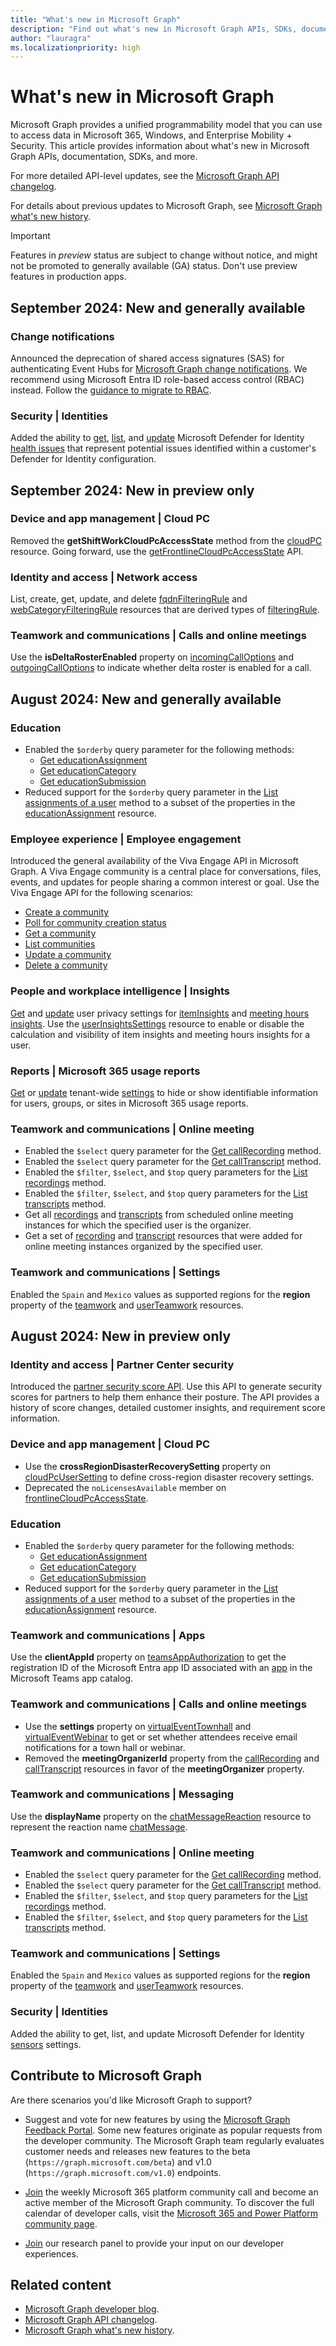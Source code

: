 ```yaml
---
title: "What's new in Microsoft Graph"
description: "Find out what's new in Microsoft Graph APIs, SDKs, documentation, and other resources."
author: "lauragra"
ms.localizationpriority: high
---
```


# What's new in Microsoft Graph

Microsoft Graph provides a unified programmability model that you can use to access data in Microsoft 365, Windows, and Enterprise Mobility + Security. This article provides information about what's new in Microsoft Graph APIs, documentation, SDKs, and more.

For more detailed API-level updates, see the [Microsoft Graph API changelog](https://developer.microsoft.com/graph/changelog/).

For details about previous updates to Microsoft Graph, see [Microsoft Graph what's new history](whats-new-earlier.md).

> [!IMPORTANT]
> Features in _preview_ status are subject to change without notice, and might not be promoted to generally available (GA) status. Don't use preview features in production apps.

## September 2024: New and generally available

### Change notifications

Announced the deprecation of shared access signatures (SAS) for authenticating Event Hubs for [Microsoft Graph change notifications](/graph/change-notifications-delivery-event-hubs). We recommend using Microsoft Entra ID role-based access control (RBAC) instead. Follow the [guidance to migrate to RBAC](/graph/change-notifications-delivery-event-hubs#migrate-an-event-hub-authentication-to-microsoft-entra-id-rbac).

### Security | Identities

Added the ability to [get](/graph/api/security-healthissue-get), [list](/graph/api/security-identitycontainer-list-healthissues), and [update](/graph/api/security-healthissue-update) Microsoft Defender for Identity [health issues](/graph/api/resources/security-healthissue) that represent potential issues identified within a customer's Defender for Identity configuration.

## September 2024: New in preview only

### Device and app management | Cloud PC

Removed the **getShiftWorkCloudPcAccessState** method from the [cloudPC](/graph/api/resources/cloudpc?view=graph-rest-beta&preserve-view=true) resource. Going forward, use the [getFrontlineCloudPcAccessState](/graph/api/cloudpc-getfrontlinecloudpcaccessstate?view=graph-rest-beta&preserve-view=true) API.

### Identity and access | Network access

List, create, get, update, and delete [fqdnFilteringRule](/graph/api/resources/networkaccess-fqdnfilteringrule?view=graph-rest-beta&preserve-view=true) and [webCategoryFilteringRule](/graph/api/resources/networkaccess-webcategoryfilteringrule?view=graph-rest-beta&preserve-view=true) resources that are derived types of [filteringRule](/graph/api/resources/networkaccess-filteringrule?view=graph-rest-beta&preserve-view=true).

### Teamwork and communications | Calls and online meetings

Use the **isDeltaRosterEnabled** property on [incomingCallOptions](/graph/api/resources/incomingcalloptions?view=graph-rest-beta&preserve-view=true) and [outgoingCallOptions](/graph/api/resources/outgoingcalloptions?view=graph-rest-beta&preserve-view=true) to indicate whether delta roster is enabled for a call.

## August 2024: New and generally available

### Education

- Enabled the `$orderby` query parameter for the following methods:
  - [Get educationAssignment](/graph/api/educationassignment-get)
  - [Get educationCategory](/graph/api/educationcategory-get)
  - [Get educationSubmission](/graph/api/educationsubmission-get)
- Reduced support for the `$orderby` query parameter in the [List assignments of a user](/graph/api/educationuser-list-assignments) method to a subset of the properties in the [educationAssignment](/graph/api/resources/educationassignment) resource.  

### Employee experience | Employee engagement

Introduced the general availability of the Viva Engage API in Microsoft Graph. A Viva Engage community is a central place for conversations, files, events, and updates for people sharing a common interest or goal. Use the Viva Engage API for the following scenarios:

- [Create a community](/graph/api/employeeexperience-post-communities)
- [Poll for community creation status](/graph/api/engagementasyncoperation-get)
- [Get a community](/graph/api/community-get)
- [List communities](/graph/api/employeeexperience-list-communities)
- [Update a community](/graph/api/community-update)
- [Delete a community](/graph/api/community-delete)

### People and workplace intelligence | Insights

[Get](/graph/api/userinsightssettings-get) and [update](/graph/api/userinsightssettings-update) user privacy settings for [itemInsights](/graph/api/resources/iteminsights) and [meeting hours insights](https://support.microsoft.com/office/update-your-meeting-hours-using-the-profile-card-0613d113-d7c1-4faa-bb11-c8ba30a78ef1). Use the [userInsightsSettings](/graph/api/resources/userinsightssettings) resource to enable or disable the calculation and visibility of item insights and meeting hours insights for a user.

### Reports | Microsoft 365 usage reports

[Get](/graph/api/adminreportsettings-get) or [update](/graph/api/adminreportsettings-update) tenant-wide [settings](/graph/api/resources/adminreportsettings) to hide or show identifiable information for users, groups, or sites in Microsoft 365 usage reports.

### Teamwork and communications | Online meeting

- Enabled the `$select` query parameter for the [Get callRecording](/graph/api/callrecording-get) method.
- Enabled the `$select` query parameter for the [Get callTranscript](/graph/api/calltranscript-get) method.
- Enabled the `$filter`, `$select`, and `$top` query parameters for the [List recordings](/graph/api/onlinemeeting-list-recordings) method.
- Enabled the `$filter`, `$select`, and `$top` query parameters for the [List transcripts](/graph/api/onlinemeeting-list-transcripts) method.
- Get all [recordings](/graph/api/onlinemeeting-getallrecordings) and [transcripts](/graph/api/onlinemeeting-getalltranscripts) from scheduled online meeting instances for which the specified user is the organizer. 
- Get a set of [recording](/graph/api/callrecording-delta) and [transcript](/graph/api/calltranscript-delta) resources that were added for online meeting instances organized by the specified user.

### Teamwork and communications | Settings

Enabled the `Spain` and `Mexico` values as supported regions for the **region** property of the [teamwork](/graph/api/resources/teamwork) and [userTeamwork](/graph/api/resources/userteamwork) resources.

## August 2024: New in preview only

### Identity and access | Partner Center security

Introduced the [partner security score API](/graph//api/resources/partner-security-score-api-overview). Use this API to generate security scores for partners to help them enhance their posture. The API provides a history of score changes, detailed customer insights, and requirement score information.

### Device and app management | Cloud PC

- Use the **crossRegionDisasterRecoverySetting** property on [cloudPcUserSetting](/graph/api/resources/cloudpcusersetting?view=graph-rest-beta&preserve-view=true) to define cross-region disaster recovery settings.
- Deprecated the `noLicensesAvailable` member on [frontlineCloudPcAccessState](/graph/api/resources/cloudpc?view=graph-rest-beta&preserve-view=true#frontlinecloudpcaccessstate-values).

### Education

- Enabled the `$orderby` query parameter for the following methods:
  - [Get educationAssignment](/graph/api/educationassignment-get?view=graph-rest-beta&preserve-view=true)
  - [Get educationCategory](/graph/api/educationcategory-get?view=graph-rest-beta&preserve-view=true)
  - [Get educationSubmission](/graph/api/educationsubmission-get?view=graph-rest-beta&preserve-view=true)
- Reduced support for the `$orderby` query parameter in the [List assignments of a user](/graph/api/educationuser-list-assignments?view=graph-rest-beta&preserve-view=true) method to a subset of the properties in the [educationAssignment](/graph/api/resources/educationassignment?view=graph-rest-beta&preserve-view=true) resource. 

### Teamwork and communications | Apps

Use the **clientAppId** property on [teamsAppAuthorization](/graph/api/resources/teamsappauthorization?view=graph-rest-beta&preserve-view=true) to get the registration ID of the Microsoft Entra app ID associated with an [app](/graph/api/resources/teamsapp?view=graph-rest-beta&preserve-view=true) in the Microsoft Teams app catalog.

### Teamwork and communications | Calls and online meetings

- Use the **settings** property on [virtualEventTownhall](/graph/api/resources/virtualeventtownhall?view=graph-rest-beta&preserve-view=true) and [virtualEventWebinar](/graph/api/resources/virtualeventwebinar?view=graph-rest-beta&preserve-view=true) to get or set whether attendees receive email notifications for a town hall or webinar.
- Removed the **meetingOrganizerId** property from the [callRecording](/graph/api/resources/callrecording?view=graph-rest-beta&preserve-view=true) and [callTranscript](/graph/api/resources/calltranscript?view=graph-rest-beta&preserve-view=true) resources in favor of the **meetingOrganizer** property.

### Teamwork and communications | Messaging

Use the **displayName** property on the [chatMessageReaction](/graph/api/resources/chatmessagereaction?view=graph-rest-beta&preserve-view=true) resource to represent the reaction name [chatMessage](/graph/api/resources/chatmessage?view=graph-rest-beta&preserve-view=true).

### Teamwork and communications | Online meeting

- Enabled the `$select` query parameter for the [Get callRecording](/graph/api/callrecording-get?view=graph-rest-beta&preserve-view=true) method.
- Enabled the `$select` query parameter for the [Get callTranscript](/graph/api/calltranscript-get?view=graph-rest-beta&preserve-view=true) method.
- Enabled the `$filter`, `$select`, and `$top` query parameters for the [List recordings](/graph/api/onlinemeeting-list-recordings?view=graph-rest-beta&preserve-view=true) method.
- Enabled the `$filter`, `$select`, and `$top` query parameters for the [List transcripts](/graph/api/onlinemeeting-list-transcripts?view=graph-rest-beta&preserve-view=true) method.

### Teamwork and communications | Settings

Enabled the `Spain` and `Mexico` values as supported regions for the **region** property of the [teamwork](/graph/api/resources/teamwork?view=graph-rest-beta&preserve-view=true) and [userTeamwork](/graph/api/resources/userteamwork?view=graph-rest-beta&preserve-view=true) resources.

### Security | Identities

Added the ability to get, list, and update Microsoft Defender for Identity [sensors](/graph/api/resources/security-sensor?view=graph-rest-beta&preserve-view=true) settings.

## Contribute to Microsoft Graph

Are there scenarios you'd like Microsoft Graph to support?

- Suggest and vote for new features by using the [Microsoft Graph Feedback Portal](https://aka.ms/graphfeedback). Some new features originate as popular requests from the developer community. The Microsoft Graph team regularly evaluates customer needs and releases new features to the beta (`https://graph.microsoft.com/beta`) and v1.0 (`https://graph.microsoft.com/v1.0`) endpoints.

- [Join](https://aka.ms/m365-dev-call) the weekly Microsoft 365 platform community call and become an active member of the Microsoft Graph community. To discover the full calendar of developer calls, visit the [Microsoft 365 and Power Platform community page](https://aka.ms/community/calls).

- [Join](https://ux.microsoft.com/Panel/M365Devs?utm_source=graphDocs) our research panel to provide your input on our developer experiences.

## Related content
- [Microsoft Graph developer blog](https://devblogs.microsoft.com/microsoft365dev/category/microsoft-graph/).
- [Microsoft Graph API changelog](https://developer.microsoft.com/graph/changelog/).
- [Microsoft Graph what's new history](whats-new-earlier.md).
